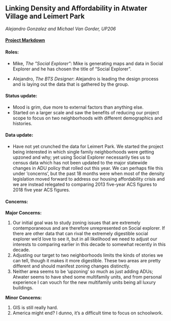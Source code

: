 ## Linking Density and Affordability in Atwater Village and Leimert Park
_Alejandro Gonzalez and Michael Van Gorder, UP206_

#### [Project Markdown](https://github.com/alejandrodobiegonzalez/GroupAssignment1/tree/main/Group%20Assignments)

#### Roles: 

* Mike, _*The "Social Explorer"*_: Mike is generating maps and data in Social Explorer and he has chosen the title of “Social Explorer”.

* Alejandro, _*The BTS Designer*_: Alejandro is leading the design process and is laying out the data that is gathered by the group. 

#### Status update:

* Mood is grim, due more to external factors than anything else.
* Started on a larger scale and saw the benefits of reducing our project scope to focus on two neighborhoods with different demographics and histories. 

#### Data update:

* Have not yet crunched the data for Leimert Park. We started the project being interested in which single family neighborhoods were getting upzoned and why; yet using Social Explorer necessarily ties us to census data which has not been updated to the major statewide changes in ADU policy that rolled out this year. We can perhaps file this under ‘concerns’, but the past 18 months were when most of the density legislation moved forward to address our housing affordability crisis and we are instead relegated to comparing 2013 five-year ACS figures to 2018 five year ACS figures. 

#### Concerns:

**Major Concerns:** 

1. Our initial goal was to study zoning issues that are extremely contemporaneous and are therefore unrepresented on Social explorer. If there are other data that can rival the extremely digestible social explorer we’d love to see it, but in all likelihood we need to adjust our interests to comparing earlier in this decade to somewhat recently in this decade. 
2. Adjusting our target to two neighborhoods limits the kinds of stories we can tell, though it makes it more digestible. These two areas are pretty different and should manifest zoning changes distinctly. 
3. Neither area seems to be ‘upzoning’ so much as just adding ADUs; Atwater seems to have shed some multifamily units, and from personal experience I can vouch for the new multifamily units being all luxury buildings. 


**Minor Concerns:**

1. GIS is still really hard. 
2. America might end? I dunno, it’s a difficult time to focus on schoolwork. 

